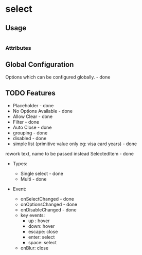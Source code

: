 # select


## Usage

```html

```

### Attributes


## Global Configuration
Options which can be configured globally. - done

## TODO Features
- Placeholder - done
- No Options Available - done
- Allow Clear - done
- Filter - done
- Auto Close - done
- grouping - done
- disabled - done
- simple list (primitive value only eg: visa card years) - done

rework text, name to be passed instead SelectedItem - done

- Types:
    - Single select - done
    - Multi - done

- Event:
    - onSelectChanged - done
    - onOptionsChanged - done
    - onDisableChanged - done
    - key events: 
        - up : hover
        - down: hover
        - escape: close
        - enter: select
        - space: select
    - onBlur: close